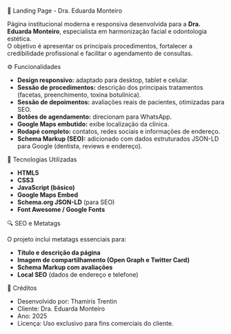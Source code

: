 💎 Landing Page - Dra. Eduarda Monteiro

Página institucional moderna e responsiva desenvolvida para a **Dra. Eduarda Monteiro**, especialista em harmonização facial e odontologia estética.  
O objetivo é apresentar os principais procedimentos, fortalecer a credibilidade profissional e facilitar o agendamento de consultas.


⚙️ Funcionalidades

- **Design responsivo:** adaptado para desktop, tablet e celular.  
- **Sessão de procedimentos:** descrição dos principais tratamentos (facetas, preenchimento, toxina botulínica).  
- **Sessão de depoimentos:** avaliações reais de pacientes, otimizadas para SEO.  
- **Botões de agendamento:** direcionam para WhatsApp.  
- **Google Maps embutido:** exibe localização da clínica.  
- **Rodapé completo:** contatos, redes sociais e informações de endereço.  
- **Schema Markup (SEO):** adicionado com dados estruturados JSON-LD para Google (dentista, reviews e endereço).


🧩 Tecnologias Utilizadas

- **HTML5**
- **CSS3**
- **JavaScript (básico)**
- **Google Maps Embed**
- **Schema.org JSON-LD** (para SEO)
- **Font Awesome / Google Fonts**


🔍 SEO e Metatags

O projeto inclui metatags essenciais para:

- **Título e descrição da página**
- **Imagem de compartilhamento (Open Graph e Twitter Card)**
- **Schema Markup com avaliações**
- **Local SEO** (dados de endereço e telefone)


🧾 Créditos

- Desenvolvido por: Thamiris Trentin
- Cliente: Dra. Eduarda Monteiro
- Ano: 2025
- Licença: Uso exclusivo para fins comerciais do cliente.
